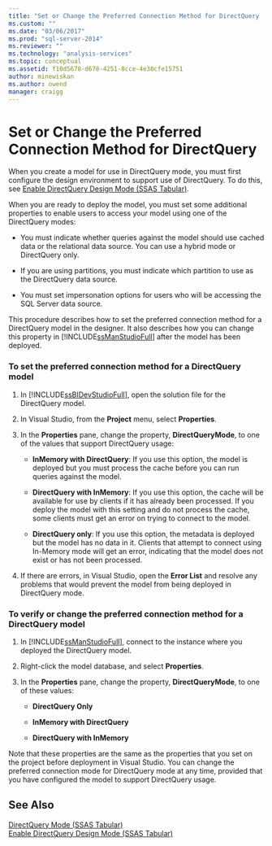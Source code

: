 ```yaml
---
title: "Set or Change the Preferred Connection Method for DirectQuery | Microsoft Docs"
ms.custom: ""
ms.date: "03/06/2017"
ms.prod: "sql-server-2014"
ms.reviewer: ""
ms.technology: "analysis-services"
ms.topic: conceptual
ms.assetid: f10d5678-d678-4251-8cce-4e30cfe15751
author: minewiskan
ms.author: owend
manager: craigg
---
```

# Set or Change the Preferred Connection Method for DirectQuery
  When you create a model for use in DirectQuery mode, you must first configure the design environment to support use of DirectQuery. To do this, see [Enable DirectQuery Design Mode &#40;SSAS Tabular&#41;](tabular-models/enable-directquery-mode-in-ssdt.md).  
  
 When you are ready to deploy the model, you must set some additional properties to enable users to access your model using one of the DirectQuery modes:  
  
-   You must indicate whether queries against the model should use cached data or the relational data source. You can use a hybrid mode or DirectQuery only.  
  
-   If you are using partitions, you must indicate which partition to use as the DirectQuery data source.  
  
-   You must set impersonation options for users who will be accessing the SQL Server data source.  
  
 This procedure describes how to set the preferred connection method for a DirectQuery model in the designer. It also describes how you can change this property in [!INCLUDE[ssManStudioFull](../includes/ssmanstudiofull-md.md)] after the model has been deployed.  
  
### To set the preferred connection method for a DirectQuery model  
  
1.  In [!INCLUDE[ssBIDevStudioFull](../includes/ssbidevstudiofull-md.md)], open the solution file for the DirectQuery model.  
  
2.  In Visual Studio, from the **Project** menu, select **Properties**.  
  
3.  In the **Properties** pane, change the property, **DirectQueryMode**, to one of the values that support DirectQuery usage:  
  
    -   **InMemory with DirectQuery**: If you use this option, the model is deployed but you must process the cache before you can run queries against the model.  
  
    -   **DirectQuery with InMemory**: If you use this option, the cache will be available for use by clients if it has already been processed. If you deploy the model with this setting and do not process the cache, some clients must get an error on trying to connect to the model.  
  
    -   **DirectQuery only**: If you use this option, the metadata is deployed but the model has no data in it. Clients that attempt to connect using In-Memory mode will get an error, indicating that the model does not exist or has not been processed.  
  
4.  If there are errors, in Visual Studio, open the **Error List** and resolve any problems that would prevent the model from being deployed in DirectQuery mode.  
  
### To verify or change the preferred connection method for a DirectQuery model  
  
1.  In [!INCLUDE[ssManStudioFull](../includes/ssmanstudiofull-md.md)], connect to the instance where you deployed the DirectQuery model.  
  
2.  Right-click the model database, and select **Properties**.  
  
3.  In the **Properties** pane, change the property, **DirectQueryMode**, to one of these values:  
  
    -   **DirectQuery Only**  
  
    -   **InMemory with DirectQuery**  
  
    -   **DirectQuery with InMemory**  
  
 Note that these properties are the same as the properties that you set on the project before deployment in Visual Studio. You can change the preferred connection mode for DirectQuery mode at any time, provided that you have configured the model to support DirectQuery usage.  
  
## See Also  
 [DirectQuery Mode &#40;SSAS Tabular&#41;](tabular-models/directquery-mode-ssas-tabular.md)   
 [Enable DirectQuery Design Mode &#40;SSAS Tabular&#41;](tabular-models/enable-directquery-mode-in-ssdt.md)  
  
  
